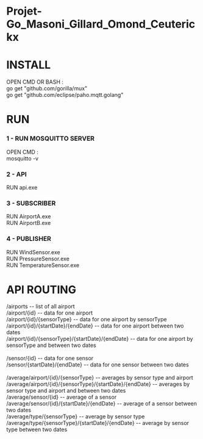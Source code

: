 # Projet-Go_Masoni_Gillard_Omond_Ceuterickx

<h1>INSTALL</h1>
<p>
  OPEN CMD OR BASH : <br/>
go get "github.com/gorilla/mux"<br/>
go get "github.com/eclipse/paho.mqtt.golang"<br/>
</p>

<h1>RUN</h1>

<h3>1 - RUN MOSQUITTO SERVER</h3>
<p>
  OPEN CMD :<br/>
mosquitto -v <br/>
</p>

<h3>2 - API</h3> 
<p>
  RUN api.exe
</p>

<h3>3 - SUBSCRIBER</h3>
<p>
  RUN AirportA.exe<br/>
  RUN AirportB.exe<br/>
</p>

<h3>4 - PUBLISHER</h3>
<p>
  RUN WindSensor.exe<br/>
  RUN PressureSensor.exe<br/>
  RUN TemperatureSensor.exe<br/>
</p>

<h1>API ROUTING</h1>

<p>
/airports -- list of all airport<br/>
/airport/{id} -- data for one airport<br/>
/airport/{id}/{sensorType} -- data for one airport by sensorType<br/>
/airport/{id}/{startDate}/{endDate} -- data for one airport between two dates<br/>
/airport/{id}/{sensorType}/{startDate}/{endDate} -- data for one airport by sensorType and between two dates<br/>  
<br/>  
/sensor/{id} -- data for one sensor<br/>
/sensor/{startDate}/{endDate} -- data for one sensor between two dates<br/>
<br/>
/average/airport/{id}/{sensorType} -- averages by sensor type and airport<br/>
/average/airport/{id}/{sensorType}/{startDate}/{endDate} -- averages by sensor type and airport and between two dates<br/>
/average/sensor/{id} -- average of a sensor<br/>
/average/sensor/{id}/{startDate}/{endDate} -- average of a sensor between two dates<br/>
/average/type/{sensorType} -- average by sensor type<br/>
/average/type/{sensorType}/{startDate}/{endDate} -- average by sensor type between two dates<br/>  
</p>

